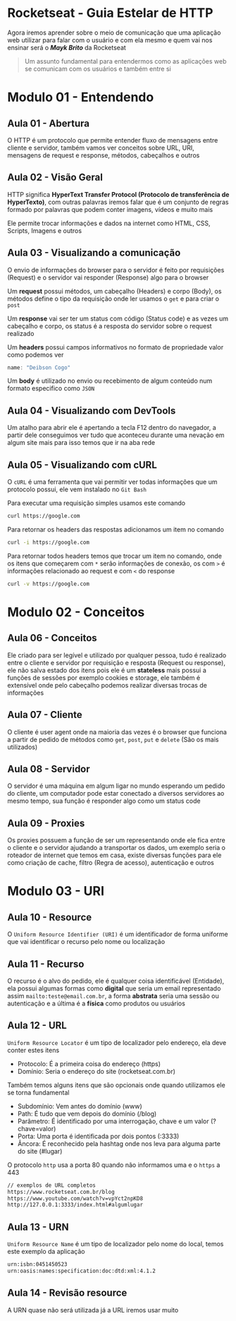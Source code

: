# Rocketseat - Guia Estelar de HTTP

Agora iremos aprender sobre o meio de comunicação que uma aplicação web utilizar para falar com o usuário e com ela mesmo e quem vai nos ensinar será o _**Mayk Brito**_ da Rocketseat

>Um assunto fundamental para entendermos como as aplicações web se comunicam com os usuários e também entre si

# Modulo 01 - Entendendo

## Aula 01 - Abertura
O HTTP é um protocolo que permite entender fluxo de mensagens entre cliente e servidor, também vamos ver conceitos sobre URL, URI, mensagens de request e response, métodos, cabeçalhos e outros

## Aula 02 - Visão Geral
HTTP significa **HyperText Transfer Protocol (Protocolo de transferência de HyperTexto)**, com outras palavras iremos falar que é um conjunto de regras formado por palavras que podem conter imagens, vídeos e muito mais

Ele permite trocar informações e dados na internet como HTML, CSS, Scripts, Imagens e outros

## Aula 03 - Visualizando a comunicação
O envio de informações do browser para o servidor é feito por requisições (Request) e o servidor vai responder (Response) algo para o browser

Um **request** possui métodos, um cabeçalho (Headers) e corpo (Body), os métodos define o tipo da requisição onde ler usamos o `get` e para criar o `post`

Um **response** vai ser ter um status com código (Status code) e as vezes um cabeçalho e corpo, os status é a resposta do servidor sobre o request realizado

Um **headers** possui campos informativos no formato de propriedade valor como podemos ver
```ts
name: "Deibson Cogo"
```

Um **body** é utilizado no envio ou recebimento de algum conteúdo num formato especifico como `JSON`

## Aula 04 - Visualizando com DevTools
Um atalho para abrir ele é apertando a tecla F12 dentro do navegador, a partir dele conseguimos ver tudo que aconteceu durante uma nevação em algum site mais para isso temos que ir na aba rede

## Aula 05 - Visualizando com cURL
O `cURL` é uma ferramenta que vai permitir ver todas informações que um protocolo possui, ele vem instalado no `Git Bash`

Para executar uma requisição simples usamos este comando
```bash
curl https://google.com
```

Para retornar os headers das respostas adicionamos um item no comando
```bash
curl -i https://google.com
```

Para retornar todos headers temos que trocar um item no comando, onde os itens que começarem com `*` serão informações de conexão, os com `>` é informações relacionado ao request e com `<` do response
```bash
curl -v https://google.com
```

# Modulo 02 - Conceitos

## Aula 06 - Conceitos
Ele criado para ser legível e utilizado por qualquer pessoa, tudo é realizado entre o cliente e servidor por requisição e resposta (Request ou response), ele não salva estado dos itens pois ele é um **stateless** mais possui a funções de sessões por exemplo cookies e storage, ele também é extensível onde pelo cabeçalho podemos realizar diversas trocas de informações

## Aula 07 - Cliente
O cliente é user agent onde na maioria das vezes é o browser que funciona a partir de pedido de métodos como `get`, `post`, `put` e `delete` (São os mais utilizados)

## Aula 08 - Servidor
O servidor é uma máquina em algum ligar no mundo esperando um pedido do cliente, um computador pode estar conectado a diversos servidores ao mesmo tempo, sua função é responder algo como um status code

## Aula 09 - Proxies
Os proxies possuem a função de ser um representando onde ele fica entre o cliente e o servidor ajudando a transportar os dados, um exemplo seria o roteador de internet que temos em casa, existe diversas funções para ele como criação de cache, filtro (Regra de acesso), autenticação e outros

# Modulo 03 - URI

## Aula 10 - Resource
O `Uniform Resource Identifier (URI)` é um identificador de forma uniforme que vai identificar o recurso pelo nome ou localização

## Aula 11 - Recurso
O recurso é o alvo do pedido, ele é qualquer coisa identificável (Entidade), ela possui algumas formas como **digital** que seria um email representado assim `mailto:teste@email.com.br`, a forma **abstrata** seria uma sessão ou autenticação e a última é a **física** como produtos ou usuários

## Aula 12 - URL
`Uniform Resource Locator` é um tipo de localizador pelo endereço, ela deve conter estes itens
  * Protocolo: É a primeira coisa do endereço (https)
  * Domínio: Seria o endereço do site (rocketseat.com.br)

Também temos alguns itens que são opcionais onde quando utilizamos ele se torna fundamental
  * Subdomínio: Vem antes do domínio (www)
  * Path: É tudo que vem depois do domínio (/blog)
  * Parâmetro: É identificado por uma interrogação, chave e um valor (?chave=valor)
  * Porta: Uma porta é identificada por dois pontos (:3333)
  * Âncora: É reconhecido pela hashtag onde nos leva para alguma parte do site (#lugar)

O protocolo `http` usa a porta 80 quando não informamos uma e o `https` a 443

```bash
// exemplos de URL completos
https://www.rocketseat.com.br/blog
https://www.youtube.com/watch?v=vpYct2npKD8
http://127.0.0.1:3333/index.html#algumlugar
```

## Aula 13 - URN
`Uniform Resource Name` é um tipo de localizador pelo nome do local, temos este exemplo da aplicação
```bash
urn:isbn:0451450523
urn:oasis:names:specification:doc:dtd:xml:4.1.2
```

## Aula 14 - Revisão resource
A URN quase não será utilizada já a URL iremos usar muito
